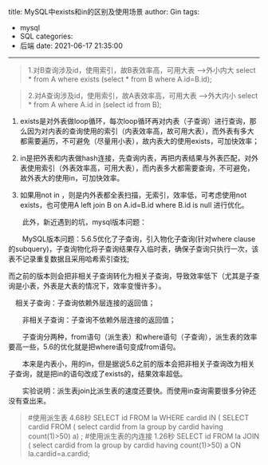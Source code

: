 title: MySQL中exists和in的区别及使用场景
author: Gin
tags:
  - mysql
  - SQL
categories:
  - 后端
date: 2021-06-17 21:35:00
---
>1.对B查询涉及id，使用索引，故B表效率高，可用大表 -->外小内大
select * from A where exists (select * from B where A.id=B.id);

>2.对A查询涉及id，使用索引，故A表效率高，可用大表 -->外大内小
select * from A where A.id in (select id from B);

1. exists是对外表做loop循环，每次loop循环再对内表（子查询）进行查询，那么因为对内表的查询使用的索引（内表效率高，故可用大表），而外表有多大都需要遍历，不可避免（尽量用小表），故内表大的使用exists，可加快效率；

2. in是把外表和内表做hash连接，先查询内表，再把内表结果与外表匹配，对外表使用索引（外表效率高，可用大表），而内表多大都需要查询，不可避免，故外表大的使用in，可加快效率。

3. 如果用not in ，则是内外表都全表扫描，无索引，效率低，可考虑使用not exists，也可使用A left join B on A.id=B.id where B.id is null 进行优化。

　　此外，新近遇到的坑，mysql版本问题：

　　MySQL版本问题：5.6.5优化了子查询，引入物化子查询(针对where clause的subquery)，子查询物化将子查询结果存入临时表，确保子查询只执行一次，该表不记录重复数据且采用哈希索引查找;

而之前的版本则会把非相关子查询转化为相关子查询，导致效率低下（尤其是子查询是小表，外表是大表的情况下，效率变慢许多）。　

　相关子查询：子查询依赖外层连接的返回值；

　　非相关子查询：子查询不依赖外层连接的返回值；

　　子查询分两种，from语句（派生表）和where语句（子查询），派生表的效率要高一些，5.6的优化就是把where语句变成from语句。

　　本来是内表小，用的in，但是据说5.6之前的版本会把非相关子查询改为相关子查询，就是把in的语句改成了exists的，结果效率超低。

　　实验说明：派生表join比派生表的速度还要快。而使用in查询需要很多分钟还没有查出来。　

>\#使用派生表 4.68秒
SELECT id FROM la WHERE cardid IN (
SELECT cardid FROM (
select cardid from la group by cardid having count(1)>50) a) ;
\#使用派生表的内连接 1.26秒
SELECT id FROM la JOIN (
select cardid from la group by cardid having count(1)>50) a ON la.cardid=a.cardid;
